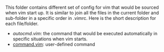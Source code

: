 This folder contains different set of config for vim that would be sourced 
when vim start up. It is similar to join all the files in the current folder 
and sub-folder in a specific order in .vimrc. Here is the short description for each file/folder.

- *autocmd.vim*: the command that would be executed automatically in specific 
situations when vim starts.
- [command.vim](command.vim): user-defined command
